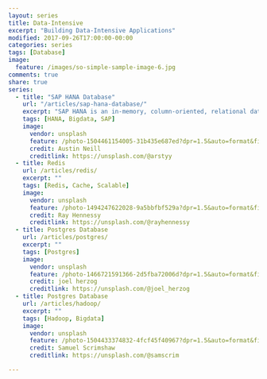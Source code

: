 ```yaml
---
layout: series
title: Data-Intensive
excerpt: "Building Data-Intensive Applications"
modified: 2017-09-26T17:00:00-00:00
categories: series
tags: [Database]
image:
  feature: /images/so-simple-sample-image-6.jpg
comments: true
share: true
series:
  - title: "SAP HANA Database"
    url: "/articles/sap-hana-database/"
    excerpt: "SAP HANA is an in-memory, column-oriented, relational database management system developed and marketed by SAP SE. Its primary function as database server is to store and retrieve data as requested by the applications. In addition, it performs advanced analytics (predictive analytics, spatial data processing, text analytics, text search, streaming analytics, graph data processing) and includes ETL capabilities as well as an application server."
    tags: [HANA, Bigdata, SAP]
    image:
      vendor: unsplash
      feature: /photo-1504461154005-31b435e687ed?dpr=1.5&auto=format&fit=crop&w=1500&h=844&q=80&cs=tinysrgb&crop=
      credit: Austin Neill
      creditlink: https://unsplash.com/@arstyy
  - title: Redis
    url: /articles/redis/
    excerpt: ""
    tags: [Redis, Cache, Scalable]
    image:
      vendor: unsplash
      feature: /photo-1494247622028-9a5bbfbf529a?dpr=1.5&auto=format&fit=crop&w=1500&h=998&q=80&cs=tinysrgb&crop=
      credit: Ray Hennessy
      creditlink: https://unsplash.com/@rayhennessy
  - title: Postgres Database
    url: /articles/postgres/
    excerpt: ""
    tags: [Postgres]
    image:
      vendor: unsplash
      feature: /photo-1466721591366-2d5fba72006d?dpr=1.5&auto=format&fit=crop&w=1500&h=1059&q=80&cs=tinysrgb&crop=
      credit: joel herzog
      creditlink: https://unsplash.com/@joel_herzog
  - title: Postgres Database
    url: /articles/hadoop/
    excerpt: ""
    tags: [Hadoop, Bigdata]
    image:
      vendor: unsplash
      feature: /photo-1504433374832-4fcf45f40967?dpr=1.5&auto=format&fit=crop&w=1500&h=1000&q=80&cs=tinysrgb&crop=
      credit: Samuel Scrimshaw
      creditlink: https://unsplash.com/@samscrim

---
```

